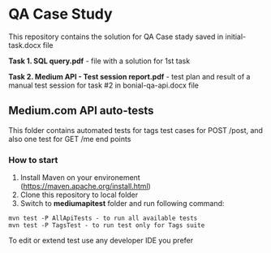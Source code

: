 # QA Case Study
This repository contains the solution for QA Case stady saved in initial-task.docx file


**Task 1. SQL query.pdf** - file with a solution for 1st task 

**Task 2. Medium API - Test session report.pdf** - test plan and result of a manual test session for task #2 in bonial-qa-api.docx file

## Medium.com API auto-tests
This folder contains automated tests for tags test cases for POST /post, and also one test for GET /me end points

### How to start

1. Install Maven on your environement (https://maven.apache.org/install.html)
1. Clone this repository to local folder
1. Switch to **mediumapitest** folder and run following command:
```
mvn test -P AllApiTests - to run all available tests
mvn test -P TagsTest - to run test only for Tags suite
```

To edit or extend test use any developer IDE you prefer
